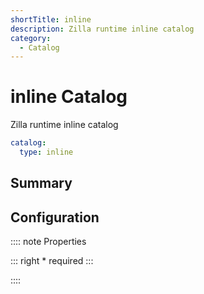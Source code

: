 ```yaml
---
shortTitle: inline
description: Zilla runtime inline catalog
category:
  - Catalog
---
```


# inline Catalog

Zilla runtime inline catalog

```yaml {2}
catalog:
  type: inline
```

## Summary

## Configuration

:::: note Properties

::: right
\* required
:::

::::

